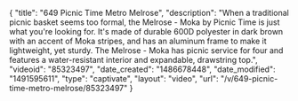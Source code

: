 {
    "title": "649 Picnic Time Metro Melrose",
    "description": "When a traditional picnic basket seems too formal, the Melrose - Moka by Picnic Time is just what you're looking for. It's made of durable 600D polyester in dark brown with an accent of Moka stripes, and has an aluminum frame to make it lightweight, yet sturdy. The Melrose - Moka has picnic service for four and features a water-resistant interior and expandable, drawstring top.",
    "videoid": "85323497",
    "date_created": "1486678448",
    "date_modified": "1491595611",
    "type": "captivate",
    "layout": "video",
    "url": "\/v\/649-picnic-time-metro-melrose\/85323497"
}